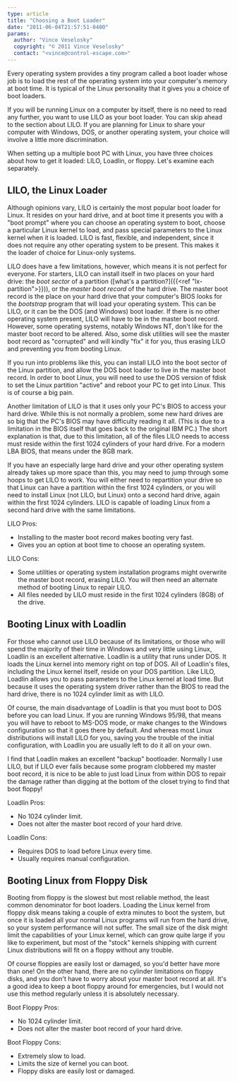 ```yaml
---
type: article
title: "Choosing a Boot Loader"
date: "2011-06-04T21:57:51-0400"
params:
  author: "Vince Veselosky"
  copyright: "© 2011 Vince Veselosky"
  contact: "<vince@control-escape.com>"
---
```


Every operating system provides a tiny program called a boot loader whose job is to load
the rest of the operating system into your computer\'s memory at boot time. It is
typical of the Linux personality that it gives you a choice of boot loaders.

If you will be running Linux on a computer by itself, there is no need to read any
further, you want to use LILO as your boot loader. You can skip ahead to the section
about LILO. If you are planning for Linux to share your computer with Windows, DOS, or
another operating system, your choice will involve a little more discrimination.

When setting up a multiple boot PC with Linux, you have three choices about how to get
it loaded: LILO, Loadlin, or floppy. Let\'s examine each separately.

## LILO, the Linux Loader

Although opinions vary, LILO is certainly the most popular boot loader for Linux. It
resides on your hard drive, and at boot time it presents you with a \"boot prompt\"
where you can choose an operating system to boot, choose a particular Linux kernel to
load, and pass special parameters to the Linux kernel when it is loaded. LILO is fast,
flexible, and independent, since it does not require any other operating system to be
present. This makes it the loader of choice for Linux-only systems.

LILO does have a few limitations, however, which means it is not perfect for everyone.
For starters, LILO can install itself in two places on your hard drive: the _boot
sector_ of a partition ([what's a partition?]({{<ref "lx-partition">}})), or the _master
boot record_ of the hard drive. The master boot record is the place on your hard drive
that your computer\'s BIOS looks for the _bootstrap_ program that will load your
operating system. This can be LILO, or it can be the DOS (and Windows) boot loader. If
there is no other operating system present, LILO will have to be in the master boot
record. However, some operating systems, notably Windows NT, don\'t like for the master
boot record to be altered. Also, some disk utilities will see the master boot record as
\"corrupted\" and will kindly \"fix\" it for you, thus erasing LILO and preventing you
from booting Linux.

If you run into problems like this, you can install LILO into the boot sector of the
Linux partition, and allow the DOS boot loader to live in the master boot record. In
order to boot Linux, you will need to use the DOS version of fdisk to set the Linux
partition \"active\" and reboot your PC to get into Linux. This is of course a big pain.

Another limitation of LILO is that it uses only your PC\'s BIOS to access your hard
drive. While this is not normally a problem, some new hard drives are so big that the
PC\'s BIOS may have difficulty reading it all. (This is due to a limitation in the BIOS
itself that goes back to the original IBM PC.) The short explanation is that, due to
this limitation, all of the files LILO needs to access must reside within the first 1024
cylinders of your hard drive. For a modern LBA BIOS, that means under the 8GB mark.

If you have an especially large hard drive and your other operating system already takes
up more space than this, you may need to jump through some hoops to get LILO to work.
You will either need to repartition your drive so that Linux can have a partition within
the first 1024 cylinders, or you will need to install Linux (not LILO, but Linux) onto a
second hard drive, again within the first 1024 cylinders. LILO is capable of loading
Linux from a second hard drive with the same limitations.

LILO Pros:

- Installing to the master boot record makes booting very fast.
- Gives you an option at boot time to choose an operating system.

LILO Cons:

- Some utilities or operating system installation programs might overwrite the master
  boot record, erasing LILO. You will then need an alternate method of booting Linux to
  repair LILO.
- All files needed by LILO must reside in the first 1024 cylinders (8GB) of the drive.

## Booting Linux with Loadlin

For those who cannot use LILO because of its limitations, or those who will spend the
majority of their time in Windows and very little using Linux, Loadlin is an excellent
alternative. Loadlin is a utility that runs under DOS. It loads the Linux kernel into
memory right on top of DOS. All of Loadlin\'s files, including the Linux kernel itself,
reside on your DOS partition. Like LILO, Loadlin allows you to pass parameters to the
Linux kernel at load time. But because it uses the operating system driver rather than
the BIOS to read the hard drive, there is no 1024 cylinder limit as with LILO.

Of course, the main disadvantage of Loadlin is that you must boot to DOS before you can
load Linux. If you are running Windows 95/98, that means you will have to reboot to
MS-DOS mode, or make changes to the Windows configuration so that it goes there by
default. And whereas most Linux distributions will install LILO for you, saving you the
trouble of the initial configuration, with Loadlin you are usually left to do it all on
your own.

I find that Loadlin makes an excellent \"backup\" bootloader. Normally I use LILO, but
if LILO ever fails because some program clobbered my master boot record, it is nice to
be able to just load Linux from within DOS to repair the damage rather than digging at
the bottom of the closet trying to find that boot floppy!

Loadlin Pros:

- No 1024 cylinder limit.
- Does not alter the master boot record of your hard drive.

Loadlin Cons:

- Requires DOS to load before Linux every time.
- Usually requires manual configuration.

## Booting Linux from Floppy Disk

Booting from floppy is the slowest but most reliable method, the least common
denominator for boot loaders. Loading the Linux kernel from floppy disk means taking a
couple of extra minutes to boot the system, but once it is loaded all your normal Linux
programs will run from the hard drive, so your system performance will not suffer. The
small size of the disk might limit the capabilities of your Linux kernel, which can grow
quite large if you like to experiment, but most of the \"stock\" kernels shipping with
current Linux distributions will fit on a floppy without any trouble.

Of course floppies are easily lost or damaged, so you\'d better have more than one! On
the other hand, there are no cylinder limitations on floppy disks, and you don\'t have
to worry about your master boot record at all. It\'s a good idea to keep a boot floppy
around for emergencies, but I would not use this method regularly unless it is
absolutely necessary.

Boot Floppy Pros:

- No 1024 cylinder limit.
- Does not alter the master boot record of your hard drive.

Boot Floppy Cons:

- Extremely slow to load.
- Limits the size of kernel you can boot.
- Floppy disks are easily lost or damaged.
